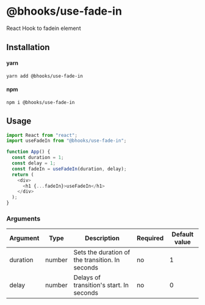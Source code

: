# @bhooks/use-fade-in

React Hook to fadein element

## Installation

#### yarn

`yarn add @bhooks/use-fade-in`

#### npm

`npm i @bhooks/use-fade-in`

## Usage

```js
import React from "react";
import useFadeIn from "@bhooks/use-fade-in";

function App() {
  const duration = 1;
  const delay = 1;
  const fadeIn = useFadeIn(duration, delay);
  return (
    <div>
      <h1 {...fadeIn}>useFadeIn</h1>
    </div>
  );
}
```

### Arguments

| Argument | Type   | Description                                     | Required | Default value |
| -------- | ------ | ----------------------------------------------- | -------- | ------------- |
| duration | number | Sets the duration of the transition. In seconds | no       | 1             |
| delay    | number | Delays of transition's start. In seconds        | no       | 0             |
